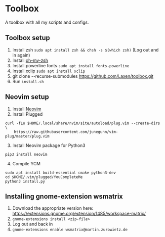 # Toolbox
A toolbox with all my scripts and configs.

## Toolbox setup
1. Install zsh `sudo apt install zsh && chsh -s $(which zsh)` (Log out and in again)
2. Install [oh-my-zsh](https://github.com/ohmyzsh/ohmyzsh)
3. Install powerline fonts `sudo apt install fonts-powerline`
4. Install xclip `sudo apt install xclip`
5. git clone --recurse-submodules https://github.com/Laxen/toolbox.git
6. Run `install.sh`

## Neovim setup
1. Install [Neovim](https://github.com/neovim/neovim/wiki/Installing-Neovim#Linux)
2. Install Plugged
```
curl -fLo $HOME/.local/share/nvim/site/autoload/plug.vim --create-dirs \
    https://raw.githubusercontent.com/junegunn/vim-plug/master/plug.vim
```
3. Install Neovim package for Python3
```
pip3 install neovim
```
4. Compile YCM
```
sudo apt install build-essential cmake python3-dev
cd $HOME/.vim/plugged/YouCompleteMe
python3 install.py
```

## Installing gnome-extension wsmatrix
1. Download the appropriate version here: https://extensions.gnome.org/extension/1485/workspace-matrix/
2. `gnome-extensions install <zip-file>`
3. Log out and back in
4. `gnome-extensions enable wsmatrix@martin.zurowietz.de`
